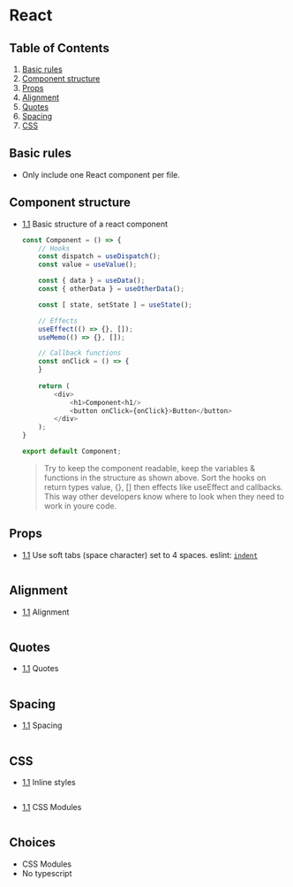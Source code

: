 # React

## Table of Contents
  1. [Basic rules](#basic-rules)
  1. [Component structure](#component-structure)
  1. [Props](#props)
  1. [Alignment](#alignment)
  1. [Quotes](#quotes)
  1. [Spacing](#spacing)
  1. [CSS](#CSS)
   
## Basic rules
  <a name="basic-rules"></a><a name="1.1"></a>
  - Only include one React component per file.


## Component structure
  <a name="component-structure"></a><a name="1.1"></a>
  - [1.1](#component-structure) Basic structure of a react component
   
    ```javascript
    const Component = () => {
        // Hooks
        const dispatch = useDispatch();
        const value = useValue();
    
        const { data } = useData();
        const { otherData } = useOtherData();

        const [ state, setState ] = useState();

        // Effects
        useEffect(() => {}, []);
        useMemo(() => {}, []);

        // Callback functions
        const onClick = () => {
        }
      
        return (
            <div>
                <h1>Component<h1/>
                <button onClick={onClick}>Button</button>
            </div>
        );
    }

    export default Component;
    ```
     > Try to keep the component readable, keep the variables & functions in the structure as shown above. Sort the hooks on return types value, {}, [] then effects like useEffect and callbacks. This way other developers know where to look when they need to work in youre code.

## Props
  <a name="naming"></a><a name="1.1"></a>
  - [1.1](#naming) Use soft tabs (space character) set to 4 spaces. eslint: [`indent`](https://eslint.org/docs/rules/indent)
   
    ```javascript

    ```

## Alignment
  <a name="alignment"></a><a name="1.1"></a>
  - [1.1](#alignment) Alignment
   
    ```javascript

    ```

## Quotes
  <a name="quotes"></a><a name="1.1"></a>
  - [1.1](#quotes) Quotes
   
    ```javascript

    ```

## Spacing
  <a name="spacing"></a><a name="1.1"></a>
  - [1.1](#spacing) Spacing
   
    ```javascript

    ```

## CSS
  <a name="css-inline"></a><a name="1.1"></a>
  - [1.1](#css-inline) Inline styles
   
    ```javascript

    ```
  <a name="css-modules"></a><a name="1.1"></a>
  - [1.1](#css-modules) CSS Modules
   
    ```javascript

    ```
## Choices
- CSS Modules
- No typescript

